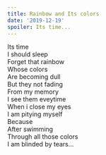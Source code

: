 ```yaml
---
title: Rainbow and Its colors
date: '2019-12-19'
spoiler: Its time...
---
```

Its time <br />
I should sleep<br />
Forget that rainbow<br />
Whose colors<br />
Are becoming dull<br />
But they not fading<br />
From my memory<br />
I see them eveytime<br />
When i close my eyes<br />
I am pitying myself<br />
Because<br />
After swimming<br />
Through all those colors<br />
I am blinded by tears…<br />